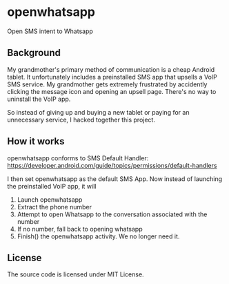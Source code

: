 # openwhatsapp
Open SMS intent to Whatsapp

## Background
My grandmother's primary method of communication is a cheap Android tablet.
It unfortunately includes a preinstalled SMS app that upsells a VoIP SMS service.
My grandmother gets extremely frustrated by accidently clicking the message icon and opening an upsell page.
There's no way to uninstall the VoIP app. 

So instead of giving up and buying a new tablet or paying for an unnecessary service, I hacked together this project. 

## How it works
openwhatsapp conforms to SMS Default Handler: https://developer.android.com/guide/topics/permissions/default-handlers

I then set openwhatsapp as the default SMS App.
Now instead of launching the preinstalled VoIP app, it will
1. Launch openwhatsapp
1. Extract the phone number 
1. Attempt to open Whatsapp to the conversation associated with the number 
1. If no number, fall back to opening whatsapp
1. Finish() the openwhatsapp activity. We no longer need it. 

## License 
The source code is licensed under MIT License. 

